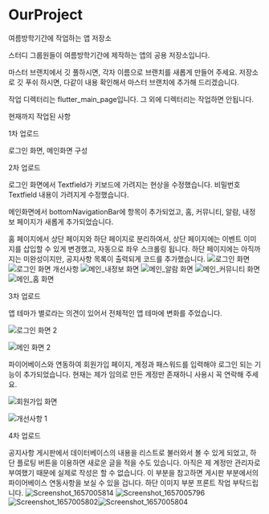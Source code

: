# OurProject

여름방학기간에 작업하는 앱 저장소

스터디 그룹원들이 여름방학기간에 제작하는 앱의 공용 저장소입니다.


마스터 브랜치에서 깃 풀하시면, 각자 이름으로 브랜치를 새롭게 만들어 주세요.
저장소로 깃 푸쉬 하시면, 다같이 내용 확인해서 마스터 브랜치에 추가해 드리겠습니다.

작업 디렉터리는 flutter_main_page입니다. 그 외에 디렉터리는 작업하면 안됩니다.

현재까지 작업된 사항

1차 업로드

로그인 화면, 메인화면 구성

2차 업로드

로그인 화면에서 Textfield가 키보드에 가려지는 현상을 수정했습니다.
비밀번호 Textfield 내용이 가려지게 수정했습니다.

메인화면에서 bottomNavigationBar에 항목이 추가되었고,
홈, 커뮤니티, 알람, 내정보 페이지가 새롭게 추가되었습니다.

홈 페이지에서 상단 페이지와 하단 페이지로 분리하여서,
상단 페이지에는 이벤트 이미지를 삽입할 수 있게 변경했고, 자동으로 좌우 스크롤링 됩니다.
하단 페이지에는 아직까지는 미완성이지만, 공지사항 목록이 출력되게 코드를 추가했습니다.
![로그인 화면](https://user-images.githubusercontent.com/108314973/176630186-41ba3607-a2ef-4dac-9b9a-bc8d062722d8.png)
![로그인 화면 개선사항](https://user-images.githubusercontent.com/108314973/176630226-fee164a2-100d-404a-9bcf-83c4553a9258.png)
![메인_내정보 화면](https://user-images.githubusercontent.com/108314973/176630242-57858f4c-b90c-449e-be1c-446558a64bf5.png)
![메인_알람 화면](https://user-images.githubusercontent.com/108314973/176630250-26f12c7a-ae1e-4878-8700-711d70e35b30.png)
![메인_커뮤니티 화면](https://user-images.githubusercontent.com/108314973/176630311-b8eefef9-45d0-442f-bde0-fef33b5271b2.png)
![메인_홈 화면](https://user-images.githubusercontent.com/108314973/176630330-e169ffff-b40c-42e2-84af-e607fd4b542e.png)


3차 업로드

앱 테마가 별로라는 의견이 있어서 전체적인 앱 테마에 변화를 주었습니다.

![로그인 화면 2](https://user-images.githubusercontent.com/108314973/176837800-e26dd4f2-45af-4eb7-8707-f75a5f6384e8.png)

![메인 화면 2](https://user-images.githubusercontent.com/108314973/176837823-e7bedd39-6169-474c-903a-75c4fcc065af.png)

파이어베이스와 연동하여 회원가입 페이지, 계정과 패스워드를 입력해야 로그인 되는 기능이 추가되었습니다. 현재는 제가 임의로 만든 계정만 존재하니 사용시 꼭 연락해 주세요.


![회원가입 화면](https://user-images.githubusercontent.com/108314973/176837965-6ef02a76-c912-46ef-a45c-9dbcc2d7b01e.png)

![개선사항 1](https://user-images.githubusercontent.com/108314973/176837989-81b5e9a1-7e77-4349-a11f-6607672194c6.png)

4차 업로드

공지사항 게시판에서 데이터베이스의 내용을 리스트로 불러와서 볼 수 있게 되었고, 하단 플로팅 버튼을 이용하면 새로운 글을 적을 수도 있습니다. 아직은 제 계정만 관리자로 부여했기 때문에 실제로 작성은 할 수 없습니다. 이 부분을 참고하면 게시판 부분에서의 파이어베이스 연동사항을 보실 수 있을 겁니다. 하단 이미지 부분 프론트 작업 부탁드립니다.
![Screenshot_1657005814](https://user-images.githubusercontent.com/108314973/177273171-b735140a-fd35-468c-9719-5fc90a38ee97.png)
![Screenshot_1657005796](https://user-images.githubusercontent.com/108314973/177273199-b89ec1f2-141a-4172-b506-030bbf042412.png)
![Screenshot_1657005802](https://user-images.githubusercontent.com/108314973/177273206-5fa998d2-a523-404e-b8cd-c8e31cc78cc8.png)![Screenshot_1657005804](https://user-images.githubusercontent.com/108314973/177273211-eea287c3-364f-4b4e-ae8a-a75d9817d006.png)

